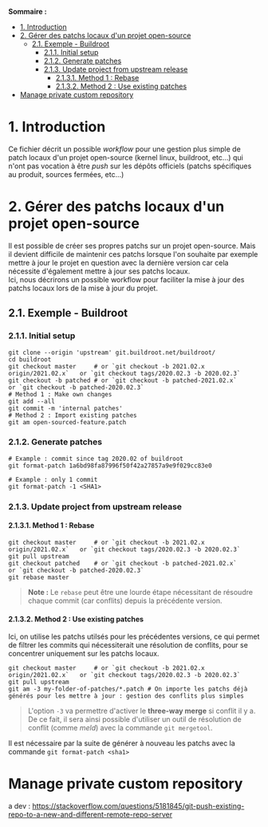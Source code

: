 **Sommaire :**
- [1. Introduction](#1-introduction)
- [2. Gérer des patchs locaux d'un projet open-source](#2-gérer-des-patchs-locaux-dun-projet-open-source)
  - [2.1. Exemple - Buildroot](#21-exemple---buildroot)
    - [2.1.1. Initial setup](#211-initial-setup)
    - [2.1.2. Generate patches](#212-generate-patches)
    - [2.1.3. Update project from upstream release](#213-update-project-from-upstream-release)
      - [2.1.3.1. Method 1 : Rebase](#2131-method-1--rebase)
      - [2.1.3.2. Method 2 : Use existing patches](#2132-method-2--use-existing-patches)
- [Manage private custom repository](#manage-private-custom-repository)

# 1. Introduction

Ce fichier décrit un possible _workflow_ pour une gestion plus simple de patch locaux d'un projet open-source (kernel linux, buildroot, etc...) qui n'ont pas vocation à être _push_ sur les dépôts officiels (patchs spécifiques au produit, sources fermées, etc...)

# 2. Gérer des patchs locaux d'un projet open-source

Il est possible de créer ses propres patchs sur un projet open-source. Mais il devient difficile de maintenir ces patchs lorsque l'on souhaite par exemple mettre à jour le projet en question avec la dernière version car cela nécessite d'également mettre à jour ses patchs locaux.  
Ici, nous décrirons un possible workflow pour faciliter la mise à jour des patchs locaux lors de la mise à jour du projet.  

## 2.1. Exemple - Buildroot

### 2.1.1. Initial setup

```shell
git clone --origin 'upstream' git.buildroot.net/buildroot/
cd buildroot
git checkout master     # or `git checkout -b 2021.02.x origin/2021.02.x`   or `git checkout tags/2020.02.3 -b 2020.02.3`
git checkout -b patched # or `git checkout -b patched-2021.02.x`            or `git checkout -b patched-2020.02.3`
# Method 1 : Make own changes
git add --all
git commit -m 'internal patches'
# Method 2 : Import existing patches
git am open-sourced-feature.patch
```

### 2.1.2. Generate patches

```shell
# Example : commit since tag 2020.02 of buildroot
git format-patch 1a6bd98fa87996f50f42a27857a9e9f029cc83e0

# Example : only 1 commit
git format-patch -1 <SHA1>
```

### 2.1.3. Update project from upstream release

#### 2.1.3.1. Method 1 : Rebase

```shell
git checkout master     # or `git checkout -b 2021.02.x origin/2021.02.x`   or `git checkout tags/2020.02.3 -b 2020.02.3`
git pull upstream
git checkout patched    # or `git checkout -b patched-2021.02.x`            or `git checkout -b patched-2020.02.3`
git rebase master
```
> **Note :** Le `rebase` peut être une lourde étape nécessitant de résoudre chaque commit (car conflits) depuis la précédente version.

#### 2.1.3.2. Method 2 : Use existing patches

Ici, on utilise les patchs utilsés pour les précédentes versions, ce qui permet de filtrer les commits qui nécessiterait une résolution de conflits, pour se concentrer uniquement sur les patchs locaux.

```shell
git checkout master     # or `git checkout -b 2021.02.x origin/2021.02.x`   or `git checkout tags/2020.02.3 -b 2020.02.3`
git pull upstream
git am -3 my-folder-of-patches/*.patch # On importe les patchs déjà générés pour les mettre à jour : gestion des conflits plus simples
```
> L'option `-3` va permettre d'activer le **three-way merge** si conflit il y a. De ce fait, il sera ainsi possible d'utiliser un outil de résolution de conflit (comme _meld_) avec la commande `git mergetool`.

Il est nécessaire par la suite de générer à nouveau les patchs avec la commande `git format-patch <sha1>`

# Manage private custom repository

a dev : https://stackoverflow.com/questions/5181845/git-push-existing-repo-to-a-new-and-different-remote-repo-server